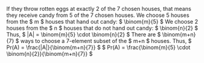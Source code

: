 If they throw rotten eggs at exactly 2 of the 7 chosen houses, that means they receive candy from 5 of the 7 chosen houses.
We choose 5 houses from the $ m $ houses that hand out candy: $ \binom{m}{5} $
We choose 2 houses from the $ n $ houses that do not hand out candy: $ \binom{n}{2} $
Thus, $ |A| = \binom{m}{5} \cdot \binom{n}{2} $
There are $ \binom{m+n}{7} $ ways to choose a 7-element subset of the $ m+n $ houses.
Thus, $ Pr(A) = \frac{|A|}{\binom{m+n}{7}} $
$ Pr(A) = \frac{\binom{m}{5} \cdot \binom{n}{2}}{\binom{m+n}{7}} $
